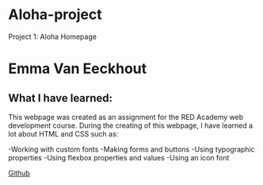 # Aloha-project
Project 1: Aloha Homepage

# Emma Van Eeckhout

## What I have learned:
This webpage was created as an assignment for the RED Academy web development course. During the creating of this webpage, I have learned a lot about HTML and CSS such as:

-Working with custom fonts
-Making forms and buttons
-Using typographic properties
-Using flexbox properties and values
-Using an icon font

[Github](https://github.com/BumbleBebis)
